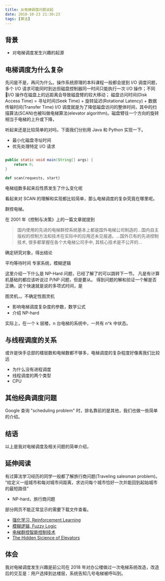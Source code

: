```yaml
---
title: 从电梯调度问题谈起
date: 2018-10-23 21:30:23
tags: [算法]
---
```


## 背景
- 对电梯调度发生兴趣的起源


## 电梯调度为什么复杂

先问是不是，再问为什么。操作系统原理的本科课程一般都会提到 I/O 调度问题，多个 I/O 请求可能同时到达但磁盘控制器同一时间只能执行一次 I/O 操作；不同 I/O 操作在磁盘上的远距离会导致磁盘臂的较大移动；
磁盘访问时间(Disk Access Time) = 寻址时间(Seek Time) + 旋转延迟(Rotational Latency) + 数据传输时间(Transfer Time)
I/O 调度就是为了降低磁盘访问的整体时间，其中的扫描算法(SCAN)也被叫做电梯算法(elevator algorithm)。磁盘臂往一个方向的旋转相当于电梯的上升或下降，

听起来还是比较简单的对吗，下面我们分别用 Java 和 Python 实现一下。


- 最小化磁盘寻址时间
- 优先处理特定 I/O 请求



```java

public static void main(String[] args) {
    return 0;
}

```

```python
def scan(requests, start)
```

电梯组数多起来后性质发生了什么变化呢

看起来对 SCAN 的理解和实现都比较简单，那么电梯调度的复杂究竟在哪里呢。


群控电梯。


在 2001 年《控制与决策》上的一篇文章就提到
> 国内使用的先进的电梯群控系统基本上都是国外电梯公司制造的...国内自主版权的控制方法和技术在实际中的应用还未见报道。...国外已有的先进控制技术, 很多都掌握在各个大电梯公司手中, 其核心技术是不公开的...


确定研究对象，得出结论

平均等待时间
专家系统，模糊逻辑

这里介绍一下什么是 NP-Hard 问题，已经了解了的可以跳转下一节。
凡是有计算机基础的都应该听说过 P/NP 问题，但是要从。
得到问题的解和验证一个解是否正确，这个快速就是说的多项式时间，是

图灵机，。不确定性图灵机

- 影响电梯调度复杂度的参数，数学公式
- 介绍 NP-hard

实际上，在一个 k 层楼，n 台电梯的系统中，一共有 n^k 中状态。


## 与线程调度的关系
或许是快手总部的楼层数和电梯数都不够多，电梯调度的复杂程度好像离我们比较远
- 为什么没有进程调度
- 线程调度的两个类型
- CPU 

## 其他经典调度问题
Google 查询 "scheduling problem" 时，排名靠前的是其他，我们也做一些简单的介绍。


## 结语

以上是我对电梯调度及相关问题的简单介绍，

## 延伸阅读

有过算法学习经历的同学一般都了解旅行商问题(Traveling salesman problem)。
“给定义一组城市和每对城市间距离，求访问每个城市恰好一次并能回到起始城市的最短路径”

- NP-hard，旅行商问题

部分网页不能正常显示的需要下载文件查看。

- [强化学习, Reinforcement Learning](https://kuaipan.corp.kuaishou.com/index.php/s/7a4JXUhO3ALObNc)
- [模糊逻辑, Fuzzy Logic](https://kuaipan.corp.kuaishou.com/index.php/s/M5DiYpe5FYqsO1H)
- [电梯群控智能控制技术](https://kuaipan.corp.kuaishou.com/index.php/s/7rtdCPBLwPkLTg0)
- [The Hidden Sicience of Elevators]()





## 体会
我对电梯调度发生兴趣是前公司在 2018 年对办公楼做过一次电梯系统改造，改造后的交互是：用户选择到达楼层，系统告知几号电梯被呼叫到。





